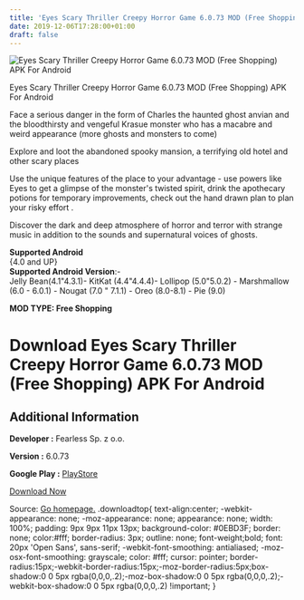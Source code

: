 ```yaml
---
title: 'Eyes Scary Thriller Creepy Horror Game 6.0.73 MOD (Free Shopping) APK For Android'
date: 2019-12-06T17:28:00+01:00
draft: false
---
```


![Eyes Scary Thriller Creepy Horror Game 6.0.73 MOD (Free Shopping) APK For Android](https://i1.wp.com/apkhome.net/wp-content/uploads/2019/11/Eyes-Scary-Thriller-Creepy-Horror-Game-3.png "Eyes Scary Thriller Creepy Horror Game 6.0.73 MOD (Free Shopping) APK For Android")

  

Eyes Scary Thriller Creepy Horror Game 6.0.73 MOD (Free Shopping) APK For Android

Face a serious danger in the form of Charles the haunted ghost anvian and the bloodthirsty and vengeful Krasue monster who has a macabre and weird appearance (more ghosts and monsters to come)

Explore and loot the abandoned spooky mansion, a terrifying old hotel and other scary places

Use the unique features of the place to your advantage - use powers like Eyes to get a glimpse of the monster's twisted spirit, drink the apothecary potions for temporary improvements, check out the hand drawn plan to plan your risky effort .

Discover the dark and deep atmosphere of horror and terror with strange music in addition to the sounds and supernatural voices of ghosts.

**Supported Android**  
{4.0 and UP}  
**Supported Android Version**:-  
Jelly Bean(4.1"4.3.1)- KitKat (4.4"4.4.4)- Lollipop (5.0"5.0.2) - Marshmallow (6.0 - 6.0.1) - Nougat (7.0 " 7.1.1) - Oreo (8.0-8.1) - Pie (9.0)

**MOD TYPE: Free Shopping**

Download Eyes Scary Thriller Creepy Horror Game 6.0.73 MOD (Free Shopping) APK For Android
==========================================================================================

Additional Information
----------------------

**Developer :** Fearless Sp. z o.o.

**Version :** 6.0.73

**Google Play :** [PlayStore](https://play.google.com/store/apps/details?id=com.eyesthegame.eyes)

  

[Download Now](https://store4app.co/post/eyes-scary-thriller-creepy-horror-game-6-0-73-mod-free-shopping-apk-for-android_1575130707)

  
Source: [Go homepage.](https://store4app.co/post/eyes-scary-thriller-creepy-horror-game-6-0-73-mod-free-shopping-apk-for-android_1575130707) .downloadtop{ text-align:center; -webkit-appearance: none; -moz-appearance: none; appearance: none; width: 100%; padding: 9px 9px 11px 13px; background-color: #0EBD3F; border: none; color:#fff; border-radius: 3px; outline: none; font-weight;bold; font: 20px 'Open Sans', sans-serif; -webkit-font-smoothing: antialiased; -moz-osx-font-smoothing: grayscale; color: #fff; cursor: pointer; border-radius:15px;-webkit-border-radius:15px;-moz-border-radius:5px;box-shadow:0 0 5px rgba(0,0,0,.2);-moz-box-shadow:0 0 5px rgba(0,0,0,.2);-webkit-box-shadow:0 0 5px rgba(0,0,0,.2) !important; }
